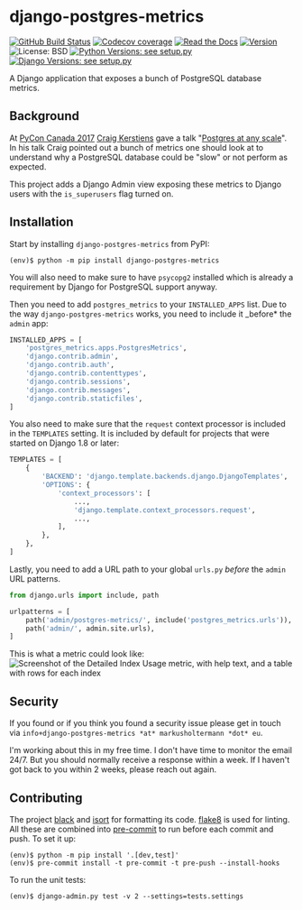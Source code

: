 # django-postgres-metrics

[![GitHub Build Status](https://img.shields.io/github/workflow/status/django-postgres-metrics/django-postgres-metrics/Test%20&%20Deploy/main?style=for-the-badge)](https://github.com/django-postgres-metrics/django-postgres-metrics/actions?query=branch%3Amain+event%3Apush)
[![Codecov coverage](https://img.shields.io/codecov/c/gh/django-postgres-metrics/django-postgres-metrics/main?style=for-the-badge)](https://app.codecov.io/gh/django-postgres-metrics/django-postgres-metrics/branch/main)
[![Read the Docs](https://img.shields.io/readthedocs/django-postgres-metrics?style=for-the-badge)](https://django-postgres-metrics.readthedocs.io/)
[![Version](https://img.shields.io/pypi/v/django-postgres-metrics?label=Version&style=for-the-badge)](https://pypi.org/project/django-postgres-metrics/)
![License: BSD](https://img.shields.io/pypi/l/django-postgres-metrics?style=for-the-badge)
[![Python Versions: see setup.py](https://img.shields.io/pypi/pyversions/django-postgres-metrics?label=Python&style=for-the-badge)](https://github.com/django-postgres-metrics/django-postgres-metrics/blob/main/setup.py)
[![Django Versions: see setup.py](https://img.shields.io/pypi/djversions/django-postgres-metrics?color=%230C4B33&label=Django&style=for-the-badge)](https://github.com/django-postgres-metrics/django-postgres-metrics/blob/main/setup.py)

A Django application that exposes a bunch of PostgreSQL database metrics.

## Background

At [PyCon Canada 2017](https://2017.pycon.ca/) [Craig Kerstiens](http://www.craigkerstiens.com/)
gave a talk "[Postgres at any scale](https://2017.pycon.ca/schedule/56/)". In his talk Craig
pointed out a bunch of metrics one should look at to understand why a PostgreSQL database could
be "slow" or not perform as expected.

This project adds a Django Admin view exposing these metrics to Django users with the
`is_superusers` flag turned on.

## Installation

Start by installing `django-postgres-metrics` from PyPI:

```console
(env)$ python -m pip install django-postgres-metrics
```

You will also need to make sure to have `psycopg2` installed which is already a requirement by
Django for PostgreSQL support anyway.

Then you need to add `postgres_metrics` to your `INSTALLED_APPS` list. Due to the way
`django-postgres-metrics` works, you need to include it \_before\* the `admin` app:

```python
INSTALLED_APPS = [
    'postgres_metrics.apps.PostgresMetrics',
    'django.contrib.admin',
    'django.contrib.auth',
    'django.contrib.contenttypes',
    'django.contrib.sessions',
    'django.contrib.messages',
    'django.contrib.staticfiles',
]
```

You also need to make sure that the `request` context processor is included in the `TEMPLATES`
setting. It is included by default for projects that were started on Django 1.8 or later:

```python
TEMPLATES = [
    {
        'BACKEND': 'django.template.backends.django.DjangoTemplates',
        'OPTIONS': {
            'context_processors': [
                ...,
                'django.template.context_processors.request',
                ...,
            ],
        },
    },
]
```

Lastly, you need to add a URL path to your global `urls.py` _before_ the `admin` URL patterns.

```python
from django.urls import include, path

urlpatterns = [
    path('admin/postgres-metrics/', include('postgres_metrics.urls')),
    path('admin/', admin.site.urls),
]
```

This is what a metric could look like:
![Screenshot of the Detailed Index Usage metric, with help text, and a table with rows for each index](https://github.com/django-postgres-metrics/django-postgres-metrics/blob/main/docs/source/_static/screenshot.png)

## Security

If you found or if you think you found a security issue please get in touch via
`info+django-postgres-metrics *at* markusholtermann *dot* eu`.

I'm working about this in my free time. I don't have time to monitor the email 24/7. But you
should normally receive a response within a week. If I haven't got back to you within
2 weeks, please reach out again.

## Contributing

The project [black](https://pypi.org/project/black/) and
[isort](https://pypi.org/project/isort/) for formatting its code.
[flake8](https://pypi.org/project/flake8/) is used for linting. All these are
combined into [pre-commit](https://pre-commit.com/) to run before each commit
and push. To set it up:

```console
(env)$ python -m pip install '.[dev,test]'
(env)$ pre-commit install -t pre-commit -t pre-push --install-hooks
```

To run the unit tests:

```console
(env)$ django-admin.py test -v 2 --settings=tests.settings
```
